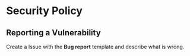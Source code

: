 # Security Policy

## Reporting a Vulnerability

Create a Issue with the **Bug report** template and describe what is wrong.
